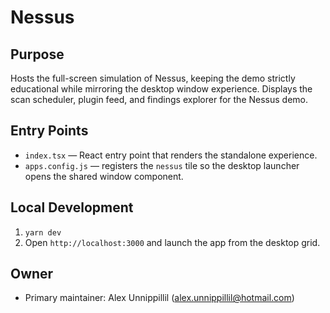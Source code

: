# Nessus

## Purpose
Hosts the full-screen simulation of Nessus, keeping the demo strictly educational while mirroring the desktop window experience. Displays the scan scheduler, plugin feed, and findings explorer for the Nessus demo.

## Entry Points
- `index.tsx` — React entry point that renders the standalone experience.
- `apps.config.js` — registers the `nessus` tile so the desktop launcher opens the shared window component.

## Local Development
1. `yarn dev`
2. Open `http://localhost:3000` and launch the app from the desktop grid.

## Owner
- Primary maintainer: Alex Unnippillil (alex.unnippillil@hotmail.com)
